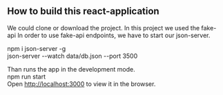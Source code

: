 
## How to build this react-application

We could clone or download the project.
In this project we used the fake-api
In order to use fake-api endpoints, we have to start our json-server.

 npm i json-server -g			<br/>
 json-server --watch data/db.json --port 3500			

Than runs the app in the development mode. <br/>
npm run start
<br/>
Open [http://localhost:3000](http://localhost:3000) to view it in the browser.

